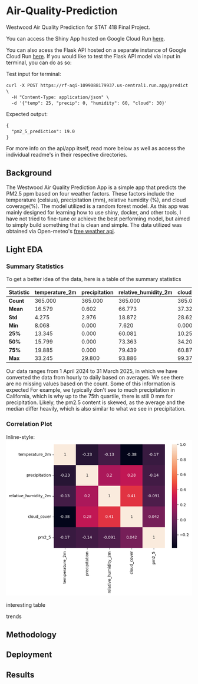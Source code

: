 # Air-Quality-Prediction

Westwood Air Quality Prediction for STAT 418 Final Project. 

You can access the Shiny App hosted on Google Cloud Run [here](https://rfshiny-1099088179937.us-central1.run.app/).

You can also acess the Flask API hosted on a separate instance of Google Cloud Run [here](https://rf-aqi-1099088179937.us-central1.run.app/).
If you would like to test the Flask API model via input in terminal, you can do as so:

Test input for terminal:
```
curl -X POST https://rf-aqi-1099088179937.us-central1.run.app/predict \
  -H "Content-Type: application/json" \
  -d '{"temp": 25, "precip": 0, "humidity": 60, "cloud": 30}'
```
Expected output:
```
{
  "pm2_5_prediction": 19.0
}
```

For more info on the api/app itself, read more below as well as access the individual readme's in their respective directories.

## Background

The Westwood Air Quality Prediction App is a simple app that predicts the PM2.5 ppm based on four weather factors. These factors include the temperature (celsius), precipitation (mm), relative humidity (%), and cloud coverage(%). The model utilized is a random forest model. As this app was mainly designed for learning how to use shiny, docker, and other tools, I have not tried to fine-tune or achieve the best performing model, but aimed to simply build something that is clean and simple. The data utilized was obtained via Open-meteo's [free weather api](https://open-meteo.com/).

## Light EDA

### Summary Statistics

To get a better idea of the data, here is a table of the summary statistics

| Statistic | temperature_2m | precipitation | relative_humidity_2m | cloud_cover | pm2_5 |
|-----------|----------------|---------------|-----------------------|-------------|--------|
| **Count** | 365.000        | 365.000       | 365.000               | 365.000     | 365.000 |
| **Mean**  | 16.579         | 0.602         | 66.773                | 37.325      | 21.580  |
| **Std**   | 4.275          | 2.976         | 18.872                | 28.627      | 13.476  |
| **Min**   | 8.068          | 0.000         | 7.620                 | 0.000       | 4.754   |
| **25%**   | 13.345         | 0.000         | 60.081                | 10.250      | 13.771  |
| **50%**   | 15.799         | 0.000         | 73.363                | 34.208      | 18.379  |
| **75%**   | 19.885         | 0.000         | 79.439                | 60.875      | 26.404  |
| **Max**   | 33.245         | 29.800        | 93.886                | 99.375      | 141.733 |

Our data ranges from 1 April 2024 to 31 March 2025, in which we have converted the data from hourly to daily based on averages. We see there are no missing values based on the count. Some of this information is expected For example, we typically don't see to much precipitation in California, which is why up to the 75th quartile, there is still 0 mm for precipitation. Likely, the pm2.5 content is skewed, as the average and the median differ heavily, which is also similar to what we see in precipitation.

### Correlation Plot

Inline-style: 
![alt text](https://github.com/myosotismenot/Air-Quality-Prediction/blob/main/Images-slides/Heatmap.png "Heatmap")

interesting table

trends

## Methodology

## Deployment

## Results


